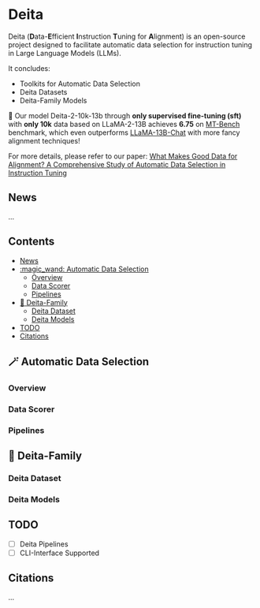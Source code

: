 # Deita

Deita (**D**ata-**E**fficient **I**nstruction **T**uning for **A**lignment) is an open-source project designed to facilitate automatic data selection for instruction tuning in Large Language Models (LLMs).

It concludes:
- Toolkits for Automatic Data Selection
- Deita Datasets
- Deita-Family Models

:bell: Our model Deita-2-10k-13b through **only supervised fine-tuning (sft)** with **only 10k** data based on LLaMA-2-13B achieves **6.75** on [MT-Bench](https://huggingface.co/spaces/lmsys/chatbot-arena-leaderboard) benchmark, which even outperforms [LLaMA-13B-Chat](https://huggingface.co/meta-llama/Llama-2-13b-chat-hf) with more fancy alignment techniques!

For more details, please refer to our paper: [What Makes Good Data for Alignment? A Comprehensive Study of Automatic Data Selection in Instruction Tuning]()

## News
...

## Contents

- [News](#news)
- [:magic\_wand: Automatic Data Selection](#magic_wand-automatic-data-selection)
  - [Overview](#overview)
  - [Data Scorer](#data-scorer)
  - [Pipelines](#pipelines)
- [:rocket: Deita-Family](#rocket-deita-family)
  - [Deita Dataset](#deita-dataset)
  - [Deita Models](#deita-models)
- [TODO](#todo)
- [Citations](#citations)


## :magic_wand: Automatic Data Selection

### Overview

### Data Scorer

### Pipelines

## :rocket: Deita-Family

### Deita Dataset

### Deita Models

## TODO

- [ ] Deita Pipelines
- [ ] CLI-Interface Supported

## Citations
...
